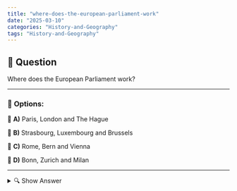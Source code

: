 ```yaml
---
title: "where-does-the-european-parliament-work"
date: "2025-03-10"
categories: "History-and-Geography"
tags: "History-and-Geography"
---
```


## 📌 **Question**

Where does the European Parliament work?



---

### 📝 **Options:**

🔘 **A)** Paris, London and The Hague

🔘 **B)** Strasbourg, Luxembourg and Brussels

🔘 **C)** Rome, Bern and Vienna

🔘 **D)** Bonn, Zurich and Milan

---

<details>
  <summary>🔍 Show Answer</summary>

  <p>
💡  <b>Correct Answer:</b>  b
  </p>
  <p>
    📖<b>Explanation:</b>
    The European Parliament is one of the central institutions of the European Union and represents the citizens of the Member States. It has multiple work locations to perform its tasks efficiently. The headquarters are located in Strasbourg, where the monthly plenary sessions are held. In addition, there are important offices and committee meetings in Brussels and Luxembourg. This distribution allows for close cooperation with other EU institutions such as the European Commission and the Council of the EU. The different locations support legislative work and facilitate coordination at the European level.
  </p>
</details>
